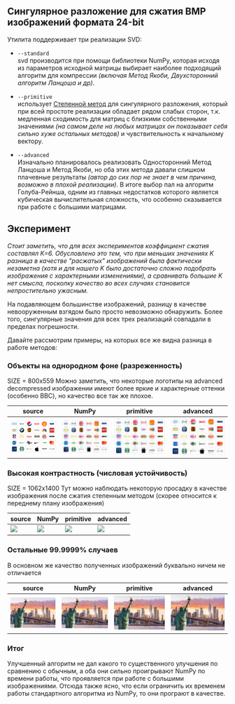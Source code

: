 ## Сингулярное разложение для сжатия BMP изображений формата 24-bit

Утилита поддерживает три реализации SVD:
- `--standard` <br>
    svd производится при помощи библиотеки NumPy, которая исходя из параметров исходной матрицы выбирает наиболее подходящий алгоритм для компрессии *(включая Метод Якоби, Двухсторонний алгоритм Ланцоша и др)*.
- `--primitive` <br>
    использует [Степенной метод](https://en.wikipedia.org/wiki/Power_iteration) для сингулярного разложения, который при всей простоте реализации обладает рядом слабых сторон, т.к. медленная сходимость для матриц с близкими собственными значениями *(на самом деле на любых матрицах он показывает себя сильно хуже остальных методов)* и чувствительность к начальному вектору.

- `--advanced` <br>
    Изначально планировалось реализовать Односторонний Метод Ланцоша и Метод Якоби, но оба этих метода давали слишком плачевные результаты *(автор до сих пор не знает в чем причина, возможно в плохой реализации)*. В итоге выбор пал на алгоритм Голуба-Рейнша, одним из главных недостатков которого является кубическая вычислительная сложность, что особенно сказывается при работе с большими матрицами.


## Эксперимент

_Стоит заметить, что для всех экспериментов коэффициент сжатия составлял K=6. Обусловлено это тем, что при меньших значениях K разница в качестве "расжатых" изображений была фактически незаметна *(хотя и для нашего K было достаточно сложно подобрать изображения с характерными изменениями)*, а сравнивать большие K нет смысла, посколку качество во всех случаях становится непростительно ужасным._

На подавляющем большинстве изображений, разницу в качестве невооруженным взгядом было просто невозможно обнаружить. Более того, сингулярные значения для всех трех реализаций совпадали в пределах погрешности.

Давайте рассмотрим примеры, на которых все же видна разница в работе методов:

### Объекты на однородном фоне (разреженность)
SIZE = 800x559
Можно заметить, что некоторые логотипы на advanced decompressed изображении имеют более яркие и характерные оттенки (особенно BBC), но качество все так же плохое.

| source | NumPy | primitive | advanced |
| -------|-------|-----------|----------|
| ![](src\logo.bmp) | ![](src\logo_standard.bmp) | ![](src\logo_primitive.bmp) | ![](src\logo_advanced.bmp) | 

### Высокая контрастность (числовая устойчивость)
SIZE = 1062x1400
Тут можно наблюдать некоторую просадку в качестве изображения после сжатия степенным методом (скорее относится к переднему плану изображения)

| source | NumPy | primitive | advanced |
| -------|-------|-----------|----------|
| ![](src\or.bmp) | ![](src\or_st.bmp) | ![](src\or_pr.bmp) | ![](src\or_ad.bmp) |

### Остальные 99.9999% случаев
В основном же качество полученных изображений буквально ничем не отличается

| source | NumPy | primitive | advanced |
| -------|-------|-----------|----------|
| ![](src\ny.bmp) | ![](src\ny_decomp_standard.bmp) | ![](src\ny_decomp_primitive.bmp) | ![](src\ny_decomp_advanced.bmp) |

### Итог
Улучшенный алгоритм не дал какого то существенного улучшения по сравнению с обычным, а оба они сильно проигрывают NumPy по времени работы, что проявляется при работе с большими изображениями. Отсюда также ясно, что если ограничить их временем работы стандартного алгоритма из NumPy, то они програют в качестве.